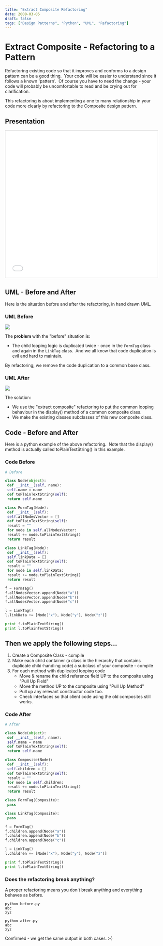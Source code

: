```yaml
---
title: "Extract Composite Refactoring"
date: 2008-03-05
draft: false
tags: ["Design Patterns", "Python", "UML", "Refactoring"]
---
```


# Extract Composite - Refactoring to a Pattern

Refactoring existing code so that it improves and conforms to a design pattern can be a good thing.  Your code will be easier to understand since it follows a known 'pattern'.  Of course you have to need the change - your code will probably be uncomfortable to read and be crying out for clarification.

This refactoring is about implementing a one to many relationship in your code more clearly by refactoring to the Composite design pattern.

## Presentation

<iframe style="border: 1px solid #CCC; border-width: 1px; margin-bottom: 5px; max-width: 100%;" src="//www.slideshare.net/slideshow/embed_code/key/CZeskH10aSCnUt" frameborder="0" marginwidth="0" marginheight="0" scrolling="no" width="595" height="485"> </iframe>

## UML - Before and After

Here is the situation before and after the refactoring, in hand drawn UML.

### UML Before

![](/blog/images/extract-CompositeBefore.png)

The **problem** with the "before" situation is:

*   The child looping logic is duplicated twice - once in the `FormTag` class and again in the `LinkTag` class.  And we all know that code duplication is evil and hard to maintain.

By refactoring, we remove the code duplication to a common base class.

### UML After

![](/blog/images/extract-CompositeAfter.png)

The solution:

*   We use the "extract composite" refactoring to put the common looping behaviour in the display() method of a common composite class.
*   We make the existing classes subclasses of this new composite class.

## Code - Before and After

Here is a python example of the above refactoring.  Note that the display() method is actually called toPlainTextString() in this example.

### Code Before

```python
# Before

class Node(object):
 def __init__(self, name):
 self.name = name
 def toPlainTextString(self):
 return self.name

class FormTag(Node):
 def __init__(self):
 self.allNodesVector = []
 def toPlainTextString(self):
 result = ""
 for node in self.allNodesVector:
 result += node.toPlainTextString()
 return result

class LinkTag(Node):
 def __init__(self):
 self.linkData = []
 def toPlainTextString(self):
 result = ""
 for node in self.linkData:
 result += node.toPlainTextString()
 return result

f = FormTag()
f.allNodesVector.append(Node("a"))
f.allNodesVector.append(Node("b"))
f.allNodesVector.append(Node("c"))

l = LinkTag()
l.linkData += [Node("x"), Node("y"), Node("z")]

print f.toPlainTextString()
print l.toPlainTextString()
```
  

## Then we apply the following steps...

1. Create a Composite Class - compile
2. Make each child container (a class in the hierarchy that contains duplicate child-handling code) a subclass of your composite - compile
3. For each method with duplicated looping code
    - Move & rename the child reference field UP to the composite using "Pull Up Field"
    - Move the method UP to the composite using "Pull Up Method"
    - Pull up any relevant constructor code too.
    - Check interfaces so that client code using the old composites still works.

### Code After

```python
# After

class Node(object):
 def __init__(self, name):
 self.name = name
 def toPlainTextString(self):
 return self.name

class Composite(Node):
 def __init__(self):
 self.children = []
 def toPlainTextString(self):
 result = ""
 for node in self.children:
 result += node.toPlainTextString()
 return result

class FormTag(Composite):
 pass

class LinkTag(Composite):
 pass

f = FormTag()
f.children.append(Node("a"))
f.children.append(Node("b"))
f.children.append(Node("c"))

l = LinkTag()
l.children += [Node("x"), Node("y"), Node("z")]

print f.toPlainTextString()
print l.toPlainTextString()
```

### Does the refactoring break anything?

A proper refactoring means you don't break anything and everything behaves as before.

```
python before.py
abc  
xyz

python after.py
abc  
xyz
```

Confirmed - we get the same output in both cases. :-)
